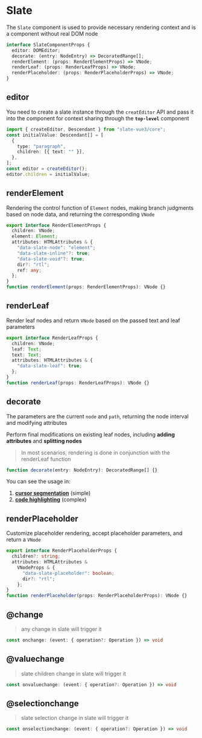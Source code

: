 # Slate

The `Slate` component is used to provide necessary rendering context and is a component without real DOM node

```typescript
interface SlateComponentProps {
  editor: DOMEditor;
  decorate: (entry: NodeEntry) => DecoratedRange[];
  renderElement: (props: RenderElementProps) => VNode;
  renderLeaf: (props: RenderLeafProps) => VNode;
  renderPlaceholder: (props: RenderPlaceholderProps) => VNode;
}
```

## editor

You need to create a slate instance through the `creatEditor` API and pass it into the component for context sharing through the **`top-level`** component

```typescript
import { createEditor, Descendant } from "slate-vue3/core";
const initialValue: Descendant[] = [
  {
    type: "paragraph",
    children: [{ text: "" }],
  },
];
const editor = createEditor();
editor.children = initialValue;
```

## renderElement

Rendering the control function of `Element` nodes, making branch judgments based on node data, and returning the corresponding `VNode`

```typescript
export interface RenderElementProps {
  children: VNode;
  element: Element;
  attributes: HTMLAttributes & {
    "data-slate-node": "element";
    "data-slate-inline"?: true;
    "data-slate-void"?: true;
    dir?: "rtl";
    ref: any;
  };
}
function renderElement(props: RenderElementProps): VNode {}
```

## renderLeaf

Render leaf nodes and return `VNode` based on the passed text and leaf parameters

```typescript
export interface RenderLeafProps {
  children: VNode;
  leaf: Text;
  text: Text;
  attributes: HTMLAttributes & {
    "data-slate-leaf": true;
  };
}
function renderLeaf(props: RenderLeafProps): VNode {}
```

## decorate

The parameters are the current `node` and `path`, returning the node interval and modifying attributes

Perform final modifications on existing leaf nodes, including **adding attributes** and **splitting nodes**

> In most scenarios, rendering is done in conjunction with the renderLeaf function

```typescript
function decorate(entry: NodeEntry): DecoratedRange[] {}
```

You can see the usage in: 
1. [**cursor segmentation**](/slate-vue3/examples/cursor-segmentation) (simple)
2. [**code highlighting**](/slate-vue3/examples/code-highlighting) (complex)


## renderPlaceholder

Customize placeholder rendering, accept placeholder parameters, and return a `VNode`

```typescript
export interface RenderPlaceholderProps {
  children?: string;
  attributes: HTMLAttributes &
    VNodeProps & {
      "data-slate-placeholder": boolean;
      dir?: "rtl";
    };
}
function renderPlaceholder(props: RenderPlaceholderProps): VNode {}
```

## @change
> any change in slate will trigger it
```typescript
const onchange: (event: { operation?: Operation }) => void
```

## @valuechange
> slate children change in slate will trigger it
```typescript
const onvaluechange: (event: { operation?: Operation }) => void
```

## @selectionchange
> slate selection change in slate will trigger it
```typescript
const onselectionchange: (event: { operation?: Operation }) => void
```
